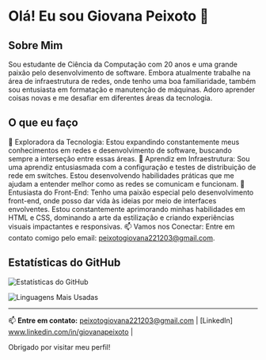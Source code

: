# Olá! Eu sou Giovana Peixoto 👋

## Sobre Mim

Sou estudante de Ciência da Computação com 20 anos e uma grande paixão pelo desenvolvimento de software. Embora atualmente trabalhe na área de infraestrutura de redes, onde tenho uma boa familiaridade, também sou entusiasta em formatação e manutenção de máquinas. Adoro aprender coisas novas e me desafiar em diferentes áreas da tecnologia.

## O que eu faço

🌱 Exploradora da Tecnologia: Estou expandindo constantemente meus conhecimentos em redes e desenvolvimento de software, buscando sempre a interseção entre essas áreas.
🚀 Aprendiz em Infraestrutura: Sou uma aprendiz entusiasmada com a configuração e testes de distribuição de rede em switches. Estou desenvolvendo habilidades práticas que me ajudam a entender melhor como as redes se comunicam e funcionam.
🎨 Entusiasta do Front-End: Tenho uma paixão especial pelo desenvolvimento front-end, onde posso dar vida às ideias por meio de interfaces envolventes. Estou constantemente aprimorando minhas habilidades em HTML e CSS, dominando a arte da estilização e criando experiências visuais impactantes e responsivas.
📫 Vamos nos Conectar: Entre em contato comigo pelo email: peixotogiovana221203@gmail.com.
## Estatísticas do GitHub

![Estatísticas do GitHub](https://github-readme-stats.vercel.app/api?username=giipeixoto&show_icons=true&hide_title=true&count_private=true&hide=prs&hide_border=true&theme=radical)

![Linguagens Mais Usadas](https://github-readme-stats.vercel.app/api/top-langs/?username=giipeixoto&layout=compact&hide_border=true&theme=radical)


---

📫 **Entre em contato:** [peixotogiovana221203@gmail.com](mailto:peixotogiovana221203@gmail.com) | [LinkedIn] www.linkedin.com/in/giovanapeixoto |  

Obrigado por visitar meu perfil!
